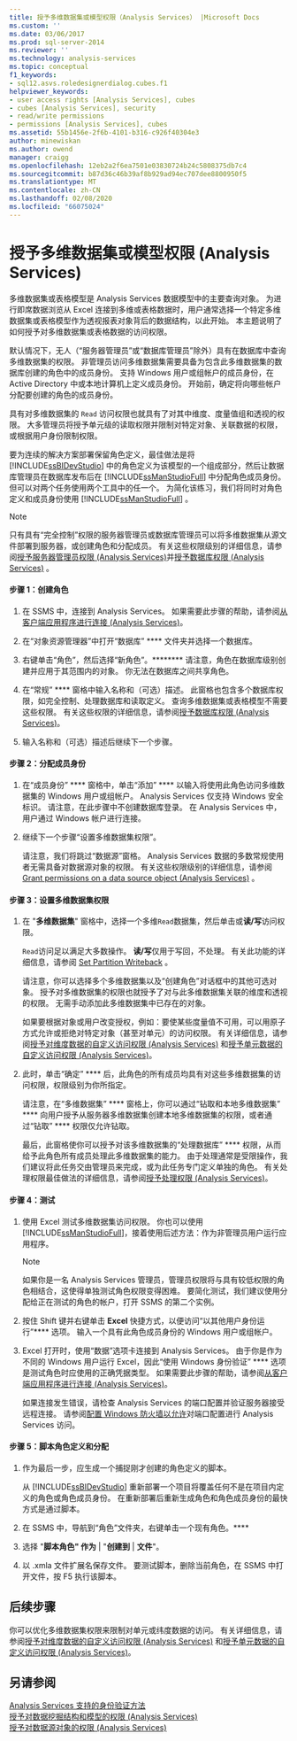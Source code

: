 ```yaml
---
title: 授予多维数据集或模型权限（Analysis Services） |Microsoft Docs
ms.custom: ''
ms.date: 03/06/2017
ms.prod: sql-server-2014
ms.reviewer: ''
ms.technology: analysis-services
ms.topic: conceptual
f1_keywords:
- sql12.asvs.roledesignerdialog.cubes.f1
helpviewer_keywords:
- user access rights [Analysis Services], cubes
- cubes [Analysis Services], security
- read/write permissions
- permissions [Analysis Services], cubes
ms.assetid: 55b1456e-2f6b-4101-b316-c926f40304e3
author: minewiskan
ms.author: owend
manager: craigg
ms.openlocfilehash: 12eb2a2f6ea7501e03830724b24c5808375db7c4
ms.sourcegitcommit: b87d36c46b39af8b929ad94ec707dee8800950f5
ms.translationtype: MT
ms.contentlocale: zh-CN
ms.lasthandoff: 02/08/2020
ms.locfileid: "66075024"
---
```

# <a name="grant-cube-or-model-permissions-analysis-services"></a>授予多维数据集或模型权限 (Analysis Services)
  多维数据集或表格模型是 Analysis Services 数据模型中的主要查询对象。 为进行即席数据浏览从 Excel 连接到多维或表格数据时，用户通常选择一个特定多维数据集或表格模型作为透视报表对象背后的数据结构，以此开始。 本主题说明了如何授予对多维数据集或表格数据的访问权限。  
  
 默认情况下，无人（“服务器管理员”或“数据库管理员”除外）具有在数据库中查询多维数据集的权限。 非管理员访问多维数据集需要具备为包含此多维数据集的数据库创建的角色中的成员身份。 支持 Windows 用户或组帐户的成员身份，在 Active Directory 中或本地计算机上定义成员身份。 开始前，确定将向哪些帐户分配要创建的角色的成员身份。  
  
 具有对多维数据集的 `Read` 访问权限也就具有了对其中维度、度量值组和透视的权限。 大多管理员将授予单元级的读取权限并限制对特定对象、关联数据的权限，或根据用户身份限制权限。  
  
 要为连续的解决方案部署保留角色定义，最佳做法是将 [!INCLUDE[ssBIDevStudio](../../includes/ssbidevstudio-md.md)] 中的角色定义为该模型的一个组成部分，然后让数据库管理员在数据库发布后在 [!INCLUDE[ssManStudioFull](../../includes/ssmanstudiofull-md.md)] 中分配角色成员身份。 但可以对两个任务使用两个工具中的任一个。 为简化该练习，我们将同时对角色定义和成员身份使用 [!INCLUDE[ssManStudioFull](../../includes/ssmanstudiofull-md.md)] 。  
  
> [!NOTE]  
>  只有具有“完全控制”权限的服务器管理员或数据库管理员可以将多维数据集从源文件部署到服务器，或创建角色和分配成员。 有关这些权限级别的详细信息，请参阅[授予服务器管理员权限 &#40;Analysis Services&#41;](../instances/grant-server-admin-rights-to-an-analysis-services-instance.md)并[授予数据库权限 &#40;Analysis Services&#41;](grant-database-permissions-analysis-services.md) 。  
  
#### <a name="step-1-create-the-role"></a>步骤 1：创建角色  
  
1.  在 SSMS 中，连接到 Analysis Services。 如果需要此步骤的帮助，请参阅[从客户端应用程序进行连接 (Analysis Services)](../instances/connect-from-client-applications-analysis-services.md)。  
  
2.  在“对象资源管理器”中打开“数据库” **** 文件夹并选择一个数据库。  
  
3.  右键单击“角色”，然后选择“新角色”。******** 请注意，角色在数据库级别创建并应用于其范围内的对象。 你无法在数据库之间共享角色。  
  
4.  在“常规” **** 窗格中输入名称和（可选）描述。 此窗格也包含多个数据库权限，如完全控制、处理数据库和读取定义。 查询多维数据集或表格模型不需要这些权限。 有关这些权限的详细信息，请参阅[授予数据库权限 (Analysis Services)](grant-database-permissions-analysis-services.md)。  
  
5.  输入名称和（可选）描述后继续下一个步骤。  
  
#### <a name="step-2-assign-membership"></a>步骤 2：分配成员身份  
  
1.  在“成员身份” **** 窗格中，单击“添加” **** 以输入将使用此角色访问多维数据集的 Windows 用户或组帐户。 Analysis Services 仅支持 Windows 安全标识。 请注意，在此步骤中不创建数据库登录。 在 Analysis Services 中，用户通过 Windows 帐户进行连接。  
  
2.  继续下一个步骤“设置多维数据集权限”。  
  
     请注意，我们将跳过“数据源”窗格。 Analysis Services 数据的多数常规使用者无需具备对数据源对象的权限。 有关这些权限级别的详细信息，请参阅 [Grant permissions on a data source object &#40;Analysis Services&#41;](grant-permissions-on-a-data-source-object-analysis-services.md) 。  
  
#### <a name="step-3-set-cube-permissions"></a>步骤 3：设置多维数据集权限  
  
1.  在 "**多维数据集**" 窗格中，选择一个多维`Read`数据集，然后单击或**读/写**访问权限。  
  
     `Read`访问足以满足大多数操作。 **读/写**仅用于写回，不处理。 有关此功能的详细信息，请参阅 [Set Partition Writeback](set-partition-writeback.md) 。  
  
     请注意，你可以选择多个多维数据集以及“创建角色”对话框中的其他可选对象。 授予对多维数据集的权限也就授予了对与此多维数据集关联的维度和透视的权限。 无需手动添加此多维数据集中已存在的对象。  
  
     如果要根据对象或用户改变授权，例如：要使某些度量值不可用，可以用原子方式允许或拒绝对特定对象（甚至对单元）的访问权限。 有关详细信息，请参阅[授予对维度数据的自定义访问权限 (Analysis Services)](grant-custom-access-to-dimension-data-analysis-services.md) 和[授予单元数据的自定义访问权限 (Analysis Services)](grant-custom-access-to-cell-data-analysis-services.md)。  
  
2.  此时，单击“确定” **** 后，此角色的所有成员均具有对这些多维数据集的访问权限，权限级别为你所指定。  
  
     请注意，在“多维数据集” **** 窗格上，你可以通过“钻取和本地多维数据集” **** 向用户授予从服务器多维数据集创建本地多维数据集的权限，或者通过“钻取” **** 权限仅允许钻取。  
  
     最后，此窗格使你可以授予对该多维数据集的“处理数据库” **** 权限，从而给予此角色所有成员处理此多维数据集的能力。 由于处理通常是受限操作，我们建议将此任务交由管理员来完成，或为此任务专门定义单独的角色。 有关处理权限最佳做法的详细信息，请参阅[授予处理权限 (Analysis Services)](grant-process-permissions-analysis-services.md)。  
  
#### <a name="step-4-test"></a>步骤 4：测试  
  
1.  使用 Excel 测试多维数据集访问权限。 你也可以使用 [!INCLUDE[ssManStudioFull](../../includes/ssmanstudiofull-md.md)]，接着使用后述方法：作为非管理员用户运行应用程序。  
  
    > [!NOTE]  
    >  如果你是一名 Analysis Services 管理员，管理员权限将与具有较低权限的角色相结合，这使得单独测试角色权限变得困难。 要简化测试，我们建议使用分配给正在测试的角色的帐户，打开 SSMS 的第二个实例。  
  
2.  按住 Shift 键并右键单击 **Excel** 快捷方式，以便访问“以其他用户身份运行”**** 选项。 输入一个具有此角色成员身份的 Windows 用户或组帐户。  
  
3.  Excel 打开时，使用“数据”选项卡连接到 Analysis Services。 由于你是作为不同的 Windows 用户运行 Excel，因此“使用 Windows 身份验证” **** 选项是测试角色时应使用的正确凭据类型。 如果需要此步骤的帮助，请参阅[从客户端应用程序进行连接 (Analysis Services)](../instances/connect-from-client-applications-analysis-services.md)。  
  
     如果连接发生错误，请检查 Analysis Services 的端口配置并验证服务器接受远程连接。 请参阅[配置 Windows 防火墙以允许](../instances/configure-the-windows-firewall-to-allow-analysis-services-access.md)对端口配置进行 Analysis Services 访问。  
  
#### <a name="step-5-script-role-definition-and-assignments"></a>步骤 5：脚本角色定义和分配  
  
1.  作为最后一步，应生成一个捕捉刚才创建的角色定义的脚本。  
  
     从 [!INCLUDE[ssBIDevStudio](../../includes/ssbidevstudio-md.md)] 重新部署一个项目将覆盖任何不是在项目内定义的角色或角色成员身份。 在重新部署后重新生成角色和角色成员身份的最快方式是通过脚本。  
  
2.  在 SSMS 中，导航到“角色”文件夹，右键单击一个现有角色。****  
  
3.  选择 "**脚本角色" 作为** | "**创建到** | **文件**"。  
  
4.  以 .xmla 文件扩展名保存文件。 要测试脚本，删除当前角色，在 SSMS 中打开文件，按 F5 执行该脚本。  
  
## <a name="next-step"></a>后续步骤  
 你可以优化多维数据集权限来限制对单元或纬度数据的访问。 有关详细信息，请参阅[授予对维度数据的自定义访问权限 (Analysis Services)](grant-custom-access-to-dimension-data-analysis-services.md) 和[授予单元数据的自定义访问权限 (Analysis Services)](grant-custom-access-to-cell-data-analysis-services.md)。  
  
## <a name="see-also"></a>另请参阅  
 [Analysis Services 支持的身份验证方法](../instances/authentication-methodologies-supported-by-analysis-services.md)   
 [授予对数据挖掘结构和模型的权限 &#40;Analysis Services&#41;](grant-permissions-on-data-mining-structures-and-models-analysis-services.md)   
 [授予对数据源对象的权限 &#40;Analysis Services&#41;](grant-permissions-on-a-data-source-object-analysis-services.md)  
  
  
